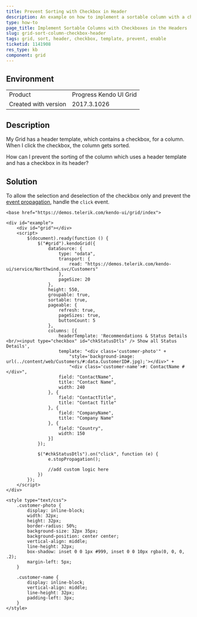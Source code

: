```yaml
---
title: Prevent Sorting with Checkbox in Header
description: An example on how to implement a sortable column with a checkbox in the Kendo UI Grid header.
type: how-to
page_title: Implement Sortable Columns with Checkboxes in the Headers | Kendo UI Grid
slug: grid-sort-column-checkbox-header
tags: grid, sort, header, checkbox, template, prevent, enable
ticketid: 1141908
res_type: kb
component: grid
---
```


## Environment

<table>
 <tr>
  <td>Product</td>
  <td>Progress Kendo UI Grid</td>
 </tr>
 <tr>
  <td>Created with version</td>
  <td>2017.3.1026</td>
 </tr>
</table>


## Description

My Grid has a header template, which contains a checkbox, for a column. When I click the checkbox, the column gets sorted.

How can I prevent the sorting of the column which uses a header template and has a checkbox in its header?

## Solution

To allow the selection and deselection of the checkbox only and prevent the [event propagation](https://developer.mozilla.org/en-US/docs/Web/API/Event/stopPropagation), handle the `click` event.

```dojo
<base href="https://demos.telerik.com/kendo-ui/grid/index">

<div id="example">
    <div id="grid"></div>
    <script>
        $(document).ready(function () {
            $("#grid").kendoGrid({
                dataSource: {
                    type: "odata",
                    transport: {
                        read: "https://demos.telerik.com/kendo-ui/service/Northwind.svc/Customers"
                    },
                    pageSize: 20
                },
                height: 550,
                groupable: true,
                sortable: true,
                pageable: {
                    refresh: true,
                    pageSizes: true,
                    buttonCount: 5
                },
                columns: [{
                    headerTemplate: 'Recommendations & Status Details <br/><input type="checkbox" id="chkStatusDtls" /> Show all Status Details',
                    template: "<div class='customer-photo'" +
                        "style='background-image: url(../content/web/Customers/#:data.CustomerID#.jpg);'></div>" +
                        "<div class='customer-name'>#: ContactName #</div>",
                    field: "ContactName",
                    title: "Contact Name",
                    width: 240
                }, {
                    field: "ContactTitle",
                    title: "Contact Title"
                }, {
                    field: "CompanyName",
                    title: "Company Name"
                }, {
                    field: "Country",
                    width: 150
                }]
            });

            $("#chkStatusDtls").on("click", function (e) {
                e.stopPropagation();

                //add custom logic here
            })
        });
    </script>
</div>

<style type="text/css">
    .customer-photo {
        display: inline-block;
        width: 32px;
        height: 32px;
        border-radius: 50%;
        background-size: 32px 35px;
        background-position: center center;
        vertical-align: middle;
        line-height: 32px;
        box-shadow: inset 0 0 1px #999, inset 0 0 10px rgba(0, 0, 0, .2);
        margin-left: 5px;
    }

    .customer-name {
        display: inline-block;
        vertical-align: middle;
        line-height: 32px;
        padding-left: 3px;
    }
</style>
```
